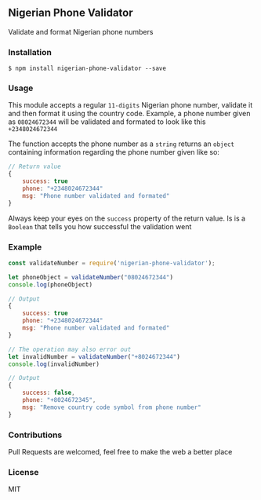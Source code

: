 ## Nigerian Phone Validator
Validate and format Nigerian phone numbers

### Installation
```
$ npm install nigerian-phone-validator --save
```

### Usage

This module accepts a regular `11-digits` Nigerian phone number, validate it and then format it using the country code. Example, a phone number given as `08024672344` will be validated and formated to look like this `+2348024672344`

The function accepts the phone number as a `string` returns an `object` containing information regarding the phone number given like so:

```js
// Return value
{
    success: true
    phone: "+2348024672344"
    msg: "Phone number validated and formated"
}
```

Always keep your eyes on the `success` property of the return value. Is is a `Boolean` that tells you how successful the validation went

### Example

```js
const validateNumber = require('nigerian-phone-validator');

let phoneObject = validateNumber("08024672344")
console.log(phoneObject)

// Output
{
    success: true
    phone: "+2348024672344"
    msg: "Phone number validated and formated"
}

// The operation may also error out
let invalidNumber = validateNumber("+8024672344")
console.log(invalidNumber)

// Output
{   
    success: false, 
    phone: "+8024672345", 
    msg: "Remove country code symbol from phone number"
}

```

### Contributions

Pull Requests are welcomed, feel free to make the web a better place

### License

MIT